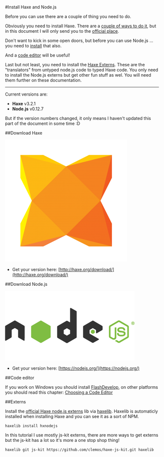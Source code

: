 #Install Haxe and Node.js

Before you can use there are a couple of thing you need to do.

Obviously you need to install Haxe. There are a [couple of ways to do it](../haxe/installation.md), but in this document I will only send you to the [official place](#haxe).

Don't want to kick in some open doors, but before you can use Node.js ... you need to [install](#node) that also.

And a [code editor](#ide) will be useful!

Last but not least, you need to install the [Haxe Externs](#externs). These are the "translators" from untyped node.js code to typed Haxe code. You only need to install the Node.js externs but get other fun stuff as wel. You will need them further on these documentation. 

----

Current versions are:  

* **Haxe** v3.2.1
* **Node.js** v0.12.7

But if the version numbers changed, it only means I haven't updated this part of the document in some time :D

<a name="haxe"></a>
##Download Haxe

![](../img/haxe_logo.png)

* Get your version here: [http://haxe.org/download/](http://haxe.org/download/)

<a name="node"></a>
##Download Node.js

![](../img/nodejs_logo.png)

* Get your version here: [https://nodejs.org/](https://nodejs.org/)


<a name="ide"></a>
##Code editor

If you work on Windows you should install [FlashDevelop](http://www.flashdevelop.org), on other platforms you should read this chapter: [Choosing a Code Editor](../haxe/choosing-a-code-editor.md)


<a name="externs"></a>
##Externs

Install the [official Haxe node.js externs](https://github.com/HaxeFoundation/hxnodejs) lib via [haxelib](http://lib.haxe.org/p/hxnodejs/).
Haxelib is automaticly installed when installing Haxe and you can see it as a sort of NPM.

```
haxelib install hxnodejs
```

In this tutorial I use mostly js-kit externs, there are more ways to get externs but the js-kit has a lot so it's more a one stop shop thing!   

```
haxelib git js-kit https://github.com/clemos/haxe-js-kit.git haxelib

```